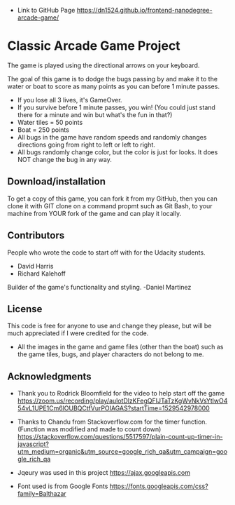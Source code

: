 - Link to GitHub Page https://dn1524.github.io/frontend-nanodegree-arcade-game/

# Classic Arcade Game Project

The game is played using the directional arrows on your keyboard.

The goal of this game is to dodge the bugs passing by and make it to the water or boat to score as many points as you can before 1 minute passes.

- If you lose all 3 lives, it's GameOver.
- If you survive before 1 minute passes, you win! (You could just stand there for a minute and win but what's the fun in that?)
- Water tiles = 50 points
- Boat = 250 points
- All bugs in the game have random speeds and randomly changes directions going from right to left or left to right.
- All bugs randomly change color, but the color is just for looks. It does NOT change the bug in any way.


## Download/installation

To get a copy of this game, you can fork it from my GitHub, then you can clone it with GIT clone on a command propmt such as Git Bash, to your machine from YOUR fork of the game and can play it locally.


## Contributors

People who wrote the code to start off with for the Udacity students.
 - David Harris
 - Richard Kalehoff
 
 Builder of the game's functionality and styling.
 -Daniel Martinez
 
 
## License
 
This code is free for anyone to use and change they please, but will be much appreciated if I were credited for the code.

- All the images in the game and game files (other than the boat) such as the game tiles, bugs, and player characters do not belong to me.
 
 
## Acknowledgments

- Thank you to Rodrick Bloomfield for the video to help start off the game https://zoom.us/recording/play/aulotDlzKFegQFIJTaTzKgWvNkVsYtlwO454vL1UPE1Cm6lOUBQCtfVurPOIAGAS?startTime=1529542978000

- Thanks to Chandu from Stackoverflow.com for the timer function. (Function was modified and made to count down)
https://stackoverflow.com/questions/5517597/plain-count-up-timer-in-javascript?utm_medium=organic&utm_source=google_rich_qa&utm_campaign=google_rich_qa

- Jqeury was used in this project https://ajax.googleapis.com
- Font used is from Google Fonts https://fonts.googleapis.com/css?family=Balthazar
